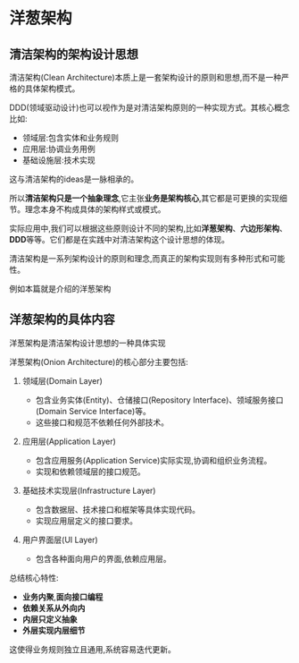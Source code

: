 # 洋葱架构
## 清洁架构的架构设计思想
清洁架构(Clean Architecture)本质上是一套架构设计的原则和思想,而不是一种严格的具体架构模式。

DDD(领域驱动设计)也可以视作为是对清洁架构原则的一种实现方式。其核心概念比如:

- 领域层:包含实体和业务规则
- 应用层:协调业务用例
- 基础设施层:技术实现

这与清洁架构的ideas是一脉相承的。

所以**清洁架构只是一个抽象理念**,它主张**业务是架构核心**,其它都是可更换的实现细节。理念本身不构成具体的架构样式或模式。

实际应用中,我们可以根据这些原则设计不同的架构,比如**洋葱架构**、**六边形架构**、**DDD**等等。它们都是在实践中对清洁架构这个设计思想的体现。

清洁架构是一系列架构设计的原则和理念,而真正的架构实现则有多种形式和可能性。

例如本篇就是介绍的洋葱架构
## 洋葱架构的具体内容
洋葱架构是清洁架构设计思想的一种具体实现

洋葱架构(Onion Architecture)的核心部分主要包括:

1. 领域层(Domain Layer)
   - 包含业务实体(Entity)、仓储接口(Repository Interface)、领域服务接口(Domain Service Interface)等。
   - 这些接口和规范不依赖任何外部技术。
   
2. 应用层(Application Layer) 
   - 包含应用服务(Application Service)实际实现,协调和组织业务流程。
   - 实现和依赖领域层的接口规范。
   
3. 基础技术实现层(Infrastructure Layer)
   - 包含数据层、技术接口和框架等具体实现代码。
   - 实现应用层定义的接口要求。
   
4. 用户界面层(UI Layer)
   - 包含各种面向用户的界面,依赖应用层。 

总结核心特性:

- **业务内聚**,**面向接口编程**
- **依赖关系从外向内**
- **内层只定义抽象**
- **外层实现内层细节**

这使得业务规则独立且通用,系统容易迭代更新。